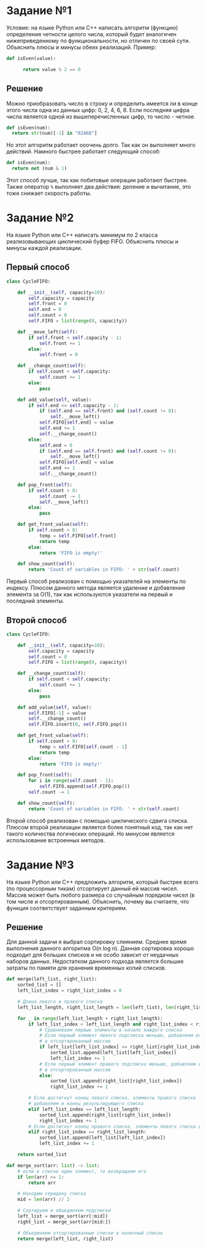 # Задание №1
Условие: на языке Python или C++ написать алгоритм (функцию) определения четности целого числа, который будет аналогичен нижеприведенному по функциональности, но отличен по своей сути. Объяснить плюсы и минусы обеих реализаций. 
Пример: 
``` python
def isEven(value):

      return value % 2 == 0
```

## Решение
Можно приобразовать число в строку и определить имеется ли в конце этого числа одна из данных цифр: 0, 2, 4, 6, 8. Если последняя цифра числа является одной из вышеперечисленных цифр, то число - четное.
```python
def isEven(num):
  return str(num)[-1] in "02468"]
```
Но этот алгоритм работает ооочень долго. Так как он выполняет много действий. Намного быстрее работает следующий способ:
```python
def isEven(num):
  return not (num & 1) 
```
Этот способ лучше, так как побитовые операции работают быстрее. Также оператор `%` выполняет два действия: деление и вычитание, это тоже снижает скорость работы.

# Задание №2
На языке Python или С++ написать минимум по 2 класса реализовывающих циклический буфер FIFO. Объяснить плюсы и минусы каждой реализации.

## Первый способ
 
```python
class CycleFIFO:

    def __init__(self, capacity=10):
        self.capacity = capacity
        self.front = 0
        self.end = 0
        self.count = 0
        self.FIFO = list(range(0, capacity))

    def __move_left(self):
        if self.front < self.capacity - 1:
            self.front += 1
        else:
            self.front = 0

    def __change_count(self):
        if self.count < self.capacity:
            self.count += 1
        else:
            pass

    def add_value(self, value):
        if self.end <= self.capacity - 1:
            if (self.end == self.front) and (self.count != 0):
                self.__move_left()
            self.FIFO[self.end] = value
            self.end += 1
            self.__change_count()
        else:
            self.end = 0
            if (self.end == self.front) and (self.count != 0):
                self.__move_left()
            self.FIFO[self.end] = value
            self.end += 1
            self.__change_count()

    def pop_front(self):
        if self.count > 0:
            self.count -= 1
            self.__move_left()
        else:
            pass

    def get_front_value(self):
        if self.count > 0:
            temp = self.FIFO[self.front]
            return temp
        else:
            return 'FIFO is empty!'

    def show_count(self):
        return 'Count of variables in FIFO: ' + str(self.count)
```

Первый способ реализован с помощью указателей на элементы по индексу. Плюсом данного метода является удаление и добавление элемента за О(1), так как используются указатели на первый и последний элементы.

## Второй способ

```python
class CycleFIFO:

    def __init__(self, capacity=10):
        self.capacity = capacity
        self.count = 0
        self.FIFO = list(range(0, capacity))

    def __change_count(self):
        if self.count < self.capacity:
            self.count += 1
        else:
            pass

    def add_value(self, value):
        self.FIFO[-1] = value
        self.__change_count()
        self.FIFO.insert(0, self.FIFO.pop())

    def get_front_value(self):
        if self.count > 0:
            temp = self.FIFO[self.count - 1]
            return temp
        else:
            return 'FIFO is empty!'

    def pop_front(self):
        for i in range(self.count - 1):
            self.FIFO.append(self.FIFO.pop())
        self.count -= 1

    def show_count(self):
        return 'Count of variables in FIFO: ' + str(self.count)
```
Второй способ реализован с помощью циклического сдвига списка. Плюсом второй реализации является более понятный код, так как нет такого количества логических операций. Но минусом является использование встроенных методов.

# Задание №3 
На языке Python или С++ предложить алгоритм, который быстрее всего (по процессорным тикам) отсортирует данный ей массив чисел. Массив может быть любого размера со случайным порядком чисел (в том числе и отсортированным). Объяснить, почему вы считаете, что функция соответствует заданным критериям.

## Решение
Для данной задачи я выбрал сортировку слиянием. Среднее время выполнения данного алгоритма O(n log n). Данная сортировка хорошо подходит для больших списков и не особо зависит от неудачных наборов данных. Недостатком данного подхода является большие затраты по памяти для хранения временных копий списков.
```python
def merge(left_list, right_list):  
    sorted_list = []
    left_list_index = right_list_index = 0

    # Длина левого и правого списка
    left_list_length, right_list_length = len(left_list), len(right_list)

    for _ in range(left_list_length + right_list_length):
        if left_list_index < left_list_length and right_list_index < right_list_length:
            # Сравниваем первые элементы в начале каждого списка
            # Если первый элемент левого подсписка меньше, добавляем его
            # в отсортированный массив
            if left_list[left_list_index] <= right_list[right_list_index]:
                sorted_list.append(left_list[left_list_index])
                left_list_index += 1
            # Если первый элемент правого подсписка меньше, добавляем его
            # в отсортированный массив
            else:
                sorted_list.append(right_list[right_list_index])
                right_list_index += 1

        # Если достигнут конец левого списка, элементы правого списка
        # добавляем в конец результирующего списка
        elif left_list_index == left_list_length:
            sorted_list.append(right_list[right_list_index])
            right_list_index += 1
        # Если достигнут конец правого списка, элементы левого списка добавляем в отсортированный массив
        elif right_list_index == right_list_length:
            sorted_list.append(left_list[left_list_index])
            left_list_index += 1

    return sorted_list

def merge_sort(arr: list) -> list:  
    # если в списке один элемент, то возвращаем его
    if len(arr) <= 1:
        return arr

    # Находим серидину списка
    mid = len(arr) // 2

    # Сортируем и объединяем подсписки
    left_list = merge_sort(arr[:mid])
    right_list = merge_sort(arr[mid:])

    # Объединяем отсортированные списки в конечный список
    return merge(left_list, right_list)
```
